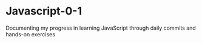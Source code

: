 # Javascript-0-1
Documenting my progress in learning JavaScript through daily commits and hands-on exercises
